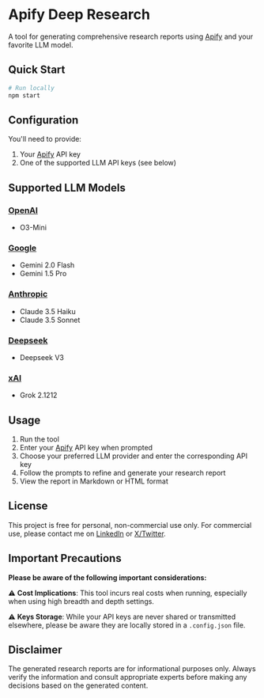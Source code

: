 # Apify Deep Research

A tool for generating comprehensive research reports using [Apify](https://www.apify.com?fpr=prsmf) and your favorite LLM model.

## Quick Start

```bash
# Run locally
npm start
```

## Configuration

You'll need to provide:

1. Your [Apify](https://www.apify.com?fpr=prsmf) API key
2. One of the supported LLM API keys (see below)

## Supported LLM Models

### [OpenAI](https://platform.openai.com/)

- O3-Mini

### [Google](https://ai.google.dev/)

- Gemini 2.0 Flash
- Gemini 1.5 Pro

### [Anthropic](https://www.anthropic.com/api)

- Claude 3.5 Haiku
- Claude 3.5 Sonnet

### [Deepseek](https://platform.deepseek.com/api_keys)

- Deepseek V3

### [xAI](https://x.ai/api)

- Grok 2.1212

## Usage

1. Run the tool
2. Enter your [Apify](https://www.apify.com?fpr=prsmf) API key when prompted
3. Choose your preferred LLM provider and enter the corresponding API key
4. Follow the prompts to refine and generate your research report
5. View the report in Markdown or HTML format

## License

This project is free for personal, non-commercial use only. For commercial use, please contact me on [LinkedIn](https://linkedin.com/in/mluggy) or [X/Twitter](https://x.com/mluggy).

## Important Precautions

**Please be aware of the following important considerations:**

⚠️ **Cost Implications**: This tool incurs real costs when running, especially when using high breadth and depth settings.

⚠️ **Keys Storage**: While your API keys are never shared or transmitted elsewhere, please be aware they are locally stored in a `.config.json` file.

## Disclaimer

The generated research reports are for informational purposes only. Always verify the information and consult appropriate experts before making any decisions based on the generated content.
